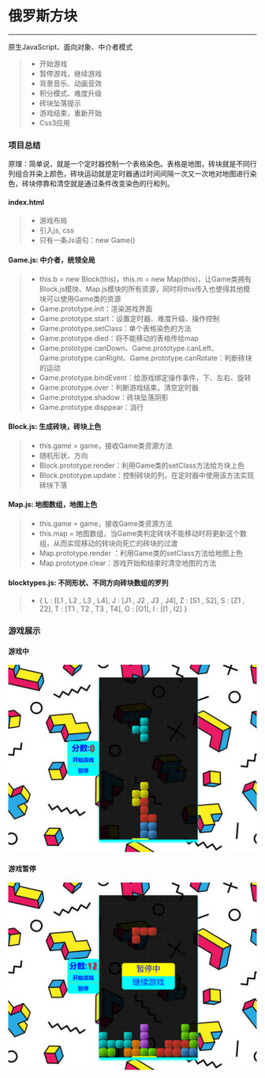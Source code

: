 # 俄罗斯方块

------

原生JavaScript、面向对象、中介者模式

> * 开始游戏
> * 暂停游戏，继续游戏
> * 背景音乐、动画音效
> * 积分模式、难度升级
> * 砖块坠落提示
> * 游戏结束，重新开始
> * Css3应用
### 项目总结
原理：简单说，就是一个定时器控制一个表格染色。表格是地图，砖块就是不同行列组合并染上颜色，砖块运动就是定时器通过时间间隔一次又一次地对地图进行染色，砖块停靠和清空就是通过条件改变染色的行和列。
#### index.html
> * 游戏布局
> * 引入js, css
> * 只有一条Js语句：new Game()
#### Game.js: 中介者，统领全局
> * this.b = new Block(this)，this.m = new Map(this)，让Game类拥有Block.js模块、Map.js模块的所有资源，同时将this传入也使得其他模块可以使用Game类的资源
> * Game.prototype.init：渲染游戏界面
> * Game.prototype.start：设置定时器、难度升级、操作控制
> * Game.prototype.setClass：单个表格染色的方法
> * Game.prototype.died：将不能移动的表格传给map
> * Game.prototype.canDown、Game.prototype.canLeft、Game.prototype.canRight、Game.prototype.canRotate：判断砖块的运动
> * Game.prototype.bindEvent：给游戏绑定操作事件，下、左右、旋转
> * Game.prototype.over：判断游戏结束，清空定时器
> * Game.prototype.shadow：砖块坠落阴影
> * Game.prototype.disppear：消行
#### Block.js: 生成砖块，砖块上色
> * this.game = game，接收Game类资源方法
> * 随机形状、方向
> * Block.prototype.render：利用Game类的setClass方法给方块上色
> * Block.prototype.update：控制砖块的列，在定时器中使用该方法实现砖块下落
#### Map.js: 地图数组，地图上色
> * this.game = game，接收Game类资源方法
> * this.map = 地图数组，当Game类判定砖块不能移动时将更新这个数组，从而实现移动的转块向死亡的砖块的过渡
> * Map.prototype.render ：利用Game类的setClass方法给地图上色
> * Map.prototype.clear：游戏开始和结束时清空地图的方法
#### blocktypes.js: 不同形状、不同方向砖块数组的罗列
> * {
      L : [L1 , L2 , L3 , L4],
      J : [J1 , J2 , J3 , J4],
      Z : [S1 , S2],
      S : [Z1 , Z2],
      T : [T1 , T2 , T3 , T4],
      O : [O1],
      I : [I1 , I2]
    }
### 游戏展示
#### 游戏中
![游戏中](https://github.com/Seventysevendays/Game-tetris/blob/master/captures/play.png)

#### 游戏暂停
![暂停](https://github.com/Seventysevendays/Game-tetris/blob/master/captures/pause.png)
